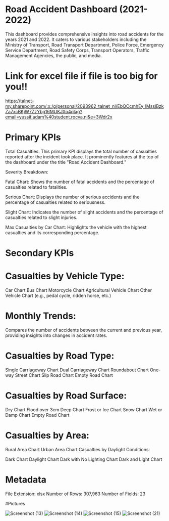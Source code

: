 # Road Accident Dashboard (2021-2022)
This dashboard provides comprehensive insights into road accidents for the years 2021 and 2022. It caters to various stakeholders including the Ministry of Transport, Road Transport Department, Police Force, Emergency Service Department, Road Safety Corps, Transport Operators, Traffic Management Agencies, the public, and media.

# Link for excel file if file is too big for you!!
https://talnet-my.sharepoint.com/:x:/g/personal/2093962_talnet_nl/EbQCcmhEy_lMsslBzkZa7xcBKjW7ZzYbg16MUKJXo4qlag?email=yussif.adam%40student.rocva.nl&e=3Wdr2x 

# Primary KPIs
Total Casualties: This primary KPI displays the total number of casualties reported after the incident took place. It prominently features at the top of the dashboard under the title "Road Accident Dashboard."

Severity Breakdown:

Fatal Chart: Shows the number of fatal accidents and the percentage of casualties related to fatalities.

Serious Chart: Displays the number of serious accidents and the percentage of casualties related to seriousness.

Slight Chart: Indicates the number of slight accidents and the percentage of casualties related to slight injuries.

Max Casualties by Car Chart: Highlights the vehicle with the highest casualties and its corresponding percentage.

# Secondary KPIs


# Casualties by Vehicle Type:

Car Chart
Bus Chart
Motorcycle Chart
Agricultural Vehicle Chart
Other Vehicle Chart (e.g., pedal cycle, ridden horse, etc.)

# Monthly Trends: 

Compares the number of accidents between the current and previous year, providing insights into changes in accident rates.

# Casualties by Road Type:

Single Carriageway Chart
Dual Carriageway Chart
Roundabout Chart
One-way Street Chart
Slip Road Chart
Empty Road Chart


# Casualties by Road Surface:

Dry Chart
Flood over 3cm Deep Chart
Frost or Ice Chart
Snow Chart
Wet or Damp Chart
Empty Road Chart


# Casualties by Area:

Rural Area Chart
Urban Area Chart
Casualties by Daylight Conditions:

Dark Chart
Daylight Chart
Dark with No Lighting Chart
Dark and Light Chart

# Metadata
File Extension: xlsx
Number of Rows: 307,963
Number of Fields: 23

#Pictures

![Screenshot (13)](https://github.com/YussifAdam1/Road-Accident-Dashboard/assets/135960231/bc47c7a5-bca9-4520-9113-41fc94693ee9)
![Screenshot (14)](https://github.com/YussifAdam1/Road-Accident-Dashboard/assets/135960231/7e00d7de-978b-40d3-b597-dc8391d529a1)
![Screenshot (15)](https://github.com/YussifAdam1/Road-Accident-Dashboard/assets/135960231/d7cff5de-f97d-4a65-bdf0-c52b35e00f3a)
![Screenshot (21)](https://github.com/YussifAdam1/Road-Accident-Dashboard/assets/135960231/7e9e1f54-50a9-48d6-9c2f-d328cdbe0248)
